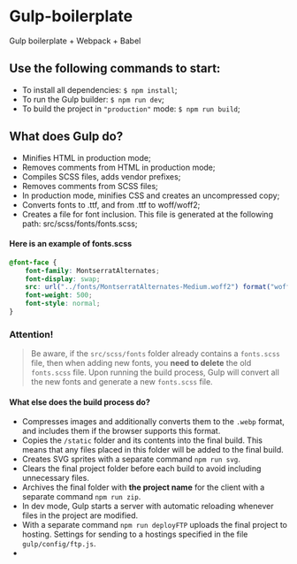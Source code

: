 # Gulp-boilerplate
Gulp boilerplate + Webpack + Babel

## Use the following commands to start:

- To install all dependencies: `$ npm install`;
- To run the Gulp builder: `$ npm run dev`;
- To build the project in `"production"` mode: `$ npm run build`;

## What does Gulp do?
- Minifies HTML in production mode;
- Removes comments from HTML in production mode;
- Compiles SCSS files, adds vendor prefixes;
- Removes comments from SCSS files;
- In production mode, minifies CSS and creates an uncompressed copy;
- Converts fonts to .ttf, and from .ttf to woff/woff2;
- Creates a file for font inclusion. This file is generated at the following path: src/scss/fonts/fonts.scss;
#### Here is an example of fonts.scss
```scss
@font-face {
	font-family: MontserratAlternates;
	font-display: swap;
	src: url("../fonts/MontserratAlternates-Medium.woff2") format("woff2"), url("../fonts/MontserratAlternates-Medium.woff") format("woff");
	font-weight: 500;
	font-style: normal;
}
```
### Attention!
> Be aware, if the `src/scss/fonts` folder already contains a `fonts.scss` file, then when adding new fonts, you **need to delete** the old `fonts.scss` file. Upon running the build process, Gulp will convert all the new fonts and generate a new `fonts.scss` file.

#### What else does the build process do?
- Compresses images and additionally converts them to the `.webp` format, and includes them if the browser supports this format.
- Copies the `/static` folder and its contents into the final build. This means that any files placed in this folder will be added to the final build.
- Creates SVG sprites with a separate command `npm run svg`.
- Clears the final project folder before each build to avoid including unnecessary files.
- Archives the final folder with **the project name** for the client with a separate command `npm run zip`.
- In dev mode, Gulp starts a server with automatic reloading whenever files in the project are modified.
- With a separate command `npm run deployFTP` uploads the final project to hosting. Settings for sending to a hostings specified in the file `gulp/config/ftp.js`.
- 